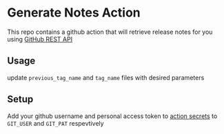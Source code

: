 # Generate Notes Action
This repo contains a github action that will retrieve release notes for you using [GitHub REST API](https://docs.github.com/en/rest/reference/releases#generate-release-notes-content-for-a-release)

## Usage
update `previous_tag_name` and `tag_name` files with desired parameters

## Setup
Add your github username and personal access token to [action secrets](settings/secrets/actions) to `GIT_USER` and `GIT_PAT` respevtively